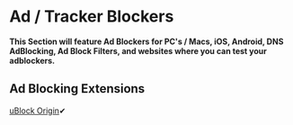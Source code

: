 # Ad / Tracker Blockers

**This Section will feature Ad Blockers for PC's / Macs, iOS, Android, DNS AdBlocking, Ad Block Filters, and websites where you can test your adblockers.**

## Ad Blocking Extensions

[uBlock Origin](https://github.com/gorhill/uBlock#installation)✔
